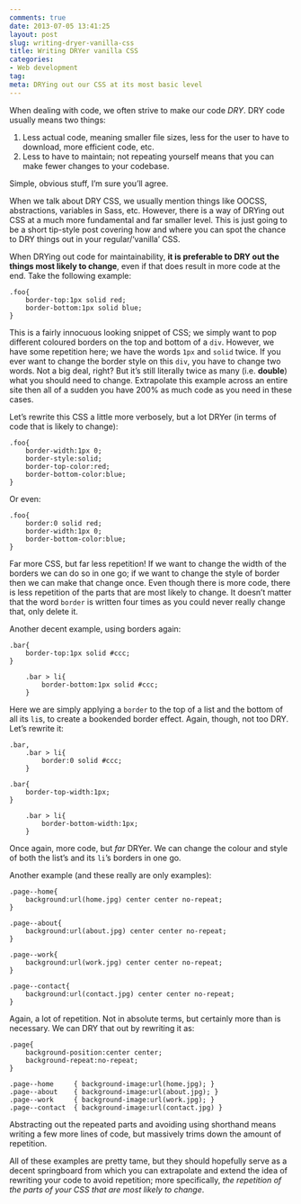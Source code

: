 ```yaml
---
comments: true
date: 2013-07-05 13:41:25
layout: post
slug: writing-dryer-vanilla-css
title: Writing DRYer vanilla CSS
categories:
- Web development
tag:
meta: DRYing out our CSS at its most basic level
---
```


When dealing with code, we often strive to make our code _DRY_. DRY code usually
means two things:

1. Less actual code, meaning smaller file sizes, less for the user to have to
   download, more efficient code, etc.
2. Less to have to maintain; not repeating yourself means that you can make
   fewer changes to your codebase.

Simple, obvious stuff, I’m sure you’ll agree.

When we talk about DRY CSS, we usually mention things like OOCSS, abstractions,
variables in Sass, etc. However, there is a way of DRYing out CSS at a much more
fundamental and far smaller level. This is just going to be a short tip-style
post covering how and where you can spot the chance to DRY things out in your
regular/‘vanilla’ CSS.

When DRYing out code for maintainability, **it is preferable to DRY out the
things most likely to change**, even if that does result in more code at the
end. Take the following example:

    .foo{
        border-top:1px solid red;
        border-bottom:1px solid blue;
    }

This is a fairly innocuous looking snippet of CSS; we simply want to pop
different coloured borders on the top and bottom of a `div`. However, we have
some repetition here; we have the words `1px` and `solid` twice. If you ever
want to change the border style on this `div`, you have to change two words. Not
a big deal, right? But it’s still literally twice as many (i.e. **double**) what
you should need to change. Extrapolate this example across an entire site then
all of a sudden you have 200% as much code as you need in these cases.

Let’s rewrite this CSS a little more verbosely, but a lot DRYer (in terms of
code that is likely to change):

    .foo{
        border-width:1px 0;
        border-style:solid;
        border-top-color:red;
        border-bottom-color:blue;
    }

Or even:

    .foo{
        border:0 solid red;
        border-width:1px 0;
        border-bottom-color:blue;
    }

Far more CSS, but far less repetition! If we want to change the width of the
borders we can do so in one go; if we want to change the style of border then we
can make that change once. Even though there is more code, there is less
repetition of the parts that are most likely to change. It doesn’t matter that
the word `border` is written four times as you could never really change that,
only delete it.

Another decent example, using borders again:

    .bar{
        border-top:1px solid #ccc;
    }

        .bar > li{
            border-bottom:1px solid #ccc;
        }

Here we are simply applying a `border` to the top of a list and the bottom of
all its `li`s, to create a bookended border effect. Again, though, not too DRY.
Let’s rewrite it:

    .bar,
        .bar > li{
            border:0 solid #ccc;
        }

    .bar{
        border-top-width:1px;
    }

        .bar > li{
            border-bottom-width:1px;
        }

Once again, more code, but _far_ DRYer. We can change the colour and style of
both the list’s and its `li`’s borders in one go.

Another example (and these really are only examples):

    .page--home{
        background:url(home.jpg) center center no-repeat;
    }

    .page--about{
        background:url(about.jpg) center center no-repeat;
    }

    .page--work{
        background:url(work.jpg) center center no-repeat;
    }

    .page--contact{
        background:url(contact.jpg) center center no-repeat;
    }

Again, a lot of repetition. Not in absolute terms, but certainly more than is
necessary. We can DRY that out by rewriting it as:

    .page{
        background-position:center center;
        background-repeat:no-repeat;
    }

    .page--home     { background-image:url(home.jpg); }
    .page--about    { background-image:url(about.jpg); }
    .page--work     { background-image:url(work.jpg); }
    .page--contact  { background-image:url(contact.jpg) }

Abstracting out the repeated parts and avoiding using shorthand means writing a
few more lines of code, but massively trims down the amount of repetition.

All of these examples are pretty tame, but they should hopefully serve as a
decent springboard from which you can extrapolate and extend the idea of
rewriting your code to avoid repetition; more specifically, _the repetition of
the parts of your CSS that are most likely to change_.
